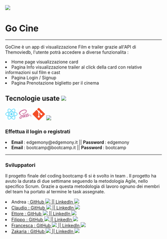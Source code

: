  <img src="https://media.discordapp.net/attachments/1096026441637957692/1098919431364690030/favicon.png?width=581&height=427" whidth="150" height="150"/>
<h1 >
   <span color:"blue">Go</span>
   <span>Cine</span>
 </h1>

<hr></hr>


<p>GoCine è un app di visualizzazione Film e trailer grazie all'API di Themoviedb, l'utente potrà accedere a diverse funzionalita :</p>
<li> Home page visualizzazione card </li>
<li>Pagina Info visualizzazione trailer al click della card con relative informazioni sul film e cast </li>
<li>Pagina Login / Signup </li>
<li>Pagina Prenotazione biglietto per il cinema </li>

## Tecnologie usate <img src="https://th.bing.com/th/id/R.d5519b21eb449503177a5cbdb977513b?rik=ZKC17xy6f9VzbQ&pid=ImgRaw&r=0" whidth="30" height="30"/>
<div>
<img src="https://raw.githubusercontent.com/devicons/devicon/master/icons/react/react-original.svg" width:"40" height="40"/img>
  <img src="https://raw.githubusercontent.com/devicons/devicon/master/icons/sass/sass-original.svg" width:"40" height="40"/img>
  <img src="https://raw.githubusercontent.com/devicons/devicon/master/icons/git/git-original.svg" width:"40" height="40"/img>
  <img src="https://th.bing.com/th/id/R.974c3de1f74391d11b8782c1804370f0?rik=zQgkb8VNWHk2MA&riu=http%3a%2f%2fenterprisesolutions.com.py%2fassets%2fimg%2ftecnologias%2ffirebaset.png&ehk=cZauN4PyjAUUvPu%2fYV1ESG4nVRD4WITYIa98g1IpEJg%3d&risl=&pid=ImgRaw&r=0" width:"40" height="40"/img>
  </div>
  
  
  ### Effettua il login o registrati
 
  <li><strong> Email </strong>: edgemony@edgemony.it  ||  <strong>Password </strong>: edgemony </li>
   <li><strong> Email </strong>: bootcamp@bootcamp.it ||  <strong>Password </strong>: bootcamp </li>
   
   
<hr></hr>

  ### Sviluppatori 
  Il progetto finale del coding bootcamp 6 si è svolto in team . Il progetto ha avuto la durata di due settimane seguendo la metodologia Agile, nello specifico Scrum. Grazie a questa metodologia di lavoro ognuno dei membri del team ha portato al termine le task assegnate. 
  
 <li>Andrea :<a href = "https://github.com/Andrews46" </a>  GitHub <img src="https://th.bing.com/th/id/R.3e3e291c09c21b056629ff46f488562d?rik=dGv4bFO%2bpCQi6w&riu=http%3a%2f%2fcdn.onlinewebfonts.com%2fsvg%2fimg_529753.png&ehk=kIz1ZMtCzccmlp%2bPofpoO8qYNPHS76KGNm%2f6oCXSes4%3d&risl=&pid=ImgRaw&r=0" whidth="18" height="16"/> 
 || <a href ="https://www.linkedin.com/in/andrea-cosentino-38aa99151/"</a> LinkedIn <img src="https://www.endupack.com/wp-content/uploads/2019/06/linkedin-icon-logo-png-transparent.png"  whidth="20" height="16"/>    </li>
  
  
  
  <li>Claudio : <a href = "https://github.com/Clod91" </a>  GitHub <img src="https://th.bing.com/th/id/R.3e3e291c09c21b056629ff46f488562d?rik=dGv4bFO%2bpCQi6w&riu=http%3a%2f%2fcdn.onlinewebfonts.com%2fsvg%2fimg_529753.png&ehk=kIz1ZMtCzccmlp%2bPofpoO8qYNPHS76KGNm%2f6oCXSes4%3d&risl=&pid=ImgRaw&r=0" whidth="18" height="16"/> 
 || <a href ="https://www.linkedin.com/in/claudio-loreto-528193258/"</a> LinkedIn <img src="https://www.endupack.com/wp-content/uploads/2019/06/linkedin-icon-logo-png-transparent.png"  whidth="20" height="16"/> </li>
   
   <li>Ettore : <a href = "https://github.com/ShecktorS" </a>  GitHub <img src="https://th.bing.com/th/id/R.3e3e291c09c21b056629ff46f488562d?rik=dGv4bFO%2bpCQi6w&riu=http%3a%2f%2fcdn.onlinewebfonts.com%2fsvg%2fimg_529753.png&ehk=kIz1ZMtCzccmlp%2bPofpoO8qYNPHS76KGNm%2f6oCXSes4%3d&risl=&pid=ImgRaw&r=0" whidth="18" height="16"/> 
 || <a href ="https://www.linkedin.com/in/ettore-sanfilippo/"</a> LinkedIn <img src="https://www.endupack.com/wp-content/uploads/2019/06/linkedin-icon-logo-png-transparent.png"  whidth="20" height="16"/></li>
 
 
   <li>Filippo : <a href = "https://github.com/FVangelista" </a>  GitHub <img src="https://th.bing.com/th/id/R.3e3e291c09c21b056629ff46f488562d?rik=dGv4bFO%2bpCQi6w&riu=http%3a%2f%2fcdn.onlinewebfonts.com%2fsvg%2fimg_529753.png&ehk=kIz1ZMtCzccmlp%2bPofpoO8qYNPHS76KGNm%2f6oCXSes4%3d&risl=&pid=ImgRaw&r=0" whidth="18" height="16"/> 
 || <a href ="https://www.linkedin.com/in/vangelistafilippo/"</a> LinkedIn <img src="https://www.endupack.com/wp-content/uploads/2019/06/linkedin-icon-logo-png-transparent.png"  whidth="20" height="16"/></li>
 
   <li>Francesca : <a href = "https://github.com/pieradellafrancesca" </a>  GitHub <img src="https://th.bing.com/th/id/R.3e3e291c09c21b056629ff46f488562d?rik=dGv4bFO%2bpCQi6w&riu=http%3a%2f%2fcdn.onlinewebfonts.com%2fsvg%2fimg_529753.png&ehk=kIz1ZMtCzccmlp%2bPofpoO8qYNPHS76KGNm%2f6oCXSes4%3d&risl=&pid=ImgRaw&r=0" whidth="18" height="16"/> 
 || <a href ="https://www.linkedin.com/in/francesca-pierini/"</a> LinkedIn <img src="https://www.endupack.com/wp-content/uploads/2019/06/linkedin-icon-logo-png-transparent.png"  whidth="20" height="16"/></li>
 
   <li>Zakaria : <a href = "https://github.com/ziko2001" </a>  GitHub <img src="https://th.bing.com/th/id/R.3e3e291c09c21b056629ff46f488562d?rik=dGv4bFO%2bpCQi6w&riu=http%3a%2f%2fcdn.onlinewebfonts.com%2fsvg%2fimg_529753.png&ehk=kIz1ZMtCzccmlp%2bPofpoO8qYNPHS76KGNm%2f6oCXSes4%3d&risl=&pid=ImgRaw&r=0" whidth="18" height="16"/> 
 || <a href =""</a> LinkedIn <img src="https://www.endupack.com/wp-content/uploads/2019/06/linkedin-icon-logo-png-transparent.png"  whidth="20" height="16"/></li>
